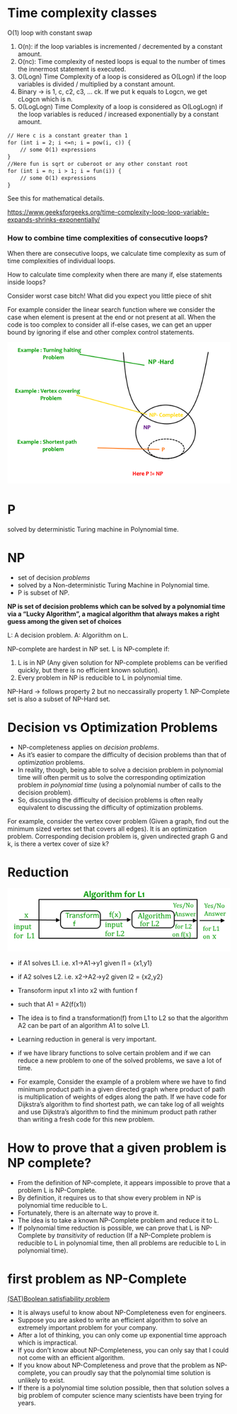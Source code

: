 # Time complexity classes

O(1)
loop with constant 
swap

1. O(n): if the loop variables is incremented / decremented by a constant amount.
3. O(nc): Time complexity of nested loops is equal to the number of times the innermost statement is executed.
4. O(Logn) Time Complexity of a loop is considered as O(Logn) if the loop variables is divided / multiplied by a constant amount.
5. Binary -> is 1, c, c2, c3, … ck. If we put k equals to Logcn, we get cLogcn which is n.
5. O(LogLogn) Time Complexity of a loop is considered as O(LogLogn) if the loop variables is reduced / increased exponentially by a constant amount.

```
// Here c is a constant greater than 1   
for (int i = 2; i <=n; i = pow(i, c)) { 
    // some O(1) expressions
}
//Here fun is sqrt or cuberoot or any other constant root
for (int i = n; i > 1; i = fun(i)) { 
    // some O(1) expressions
}
```

See this for mathematical details.

https://www.geeksforgeeks.org/time-complexity-loop-loop-variable-expands-shrinks-exponentially/

### How to combine time complexities of consecutive loops?

When there are consecutive loops, we calculate time complexity as sum of time complexities of individual loops.

How to calculate time complexity when there are many if, else statements inside loops?

Consider worst case bitch! What did you expect you little piece of shit

For example consider the linear search function where we consider the case when element is present at the end or not present at all.
When the code is too complex to consider all if-else cases, we can get an upper bound by ignoring if else and other complex control statements.

![P vs NP](img/np.png)

# P <Problems>
solved by deterministic Turing machine in Polynomial time.

# NP <Non-P>
* set of decision *problems*
* solved by a Non-deterministic Turing Machine in Polynomial time. 
* P is subset of NP.

__NP is set of decision problems which can be solved by a polynomial time via a “Lucky Algorithm”, a magical algorithm that always makes a right guess among the given set of choices__

 L: A decision problem.
 A: Algoriithm on L.

NP-complete are hardest in NP set. L is NP-complete if:
1) L is in NP (Any given solution for NP-complete problems can be verified quickly, but there is no efficient known solution).
2) Every problem in NP is reducible to L in polynomial time.

NP-Hard -> follows property 2 but no neccassirally property 1.
NP-Complete set is also a subset of NP-Hard set.

# Decision vs Optimization Problems

* NP-completeness applies on *decision problems*.
* As it’s easier to compare the difficulty of decision problems than that of *optimization* problems.
* In reality, though, being able to solve a decision problem in polynomial time will often permit us to solve the corresponding optimization problem *in polynomial time* (using a polynomial number of calls to the decision problem). 
* So, discussing the difficulty of decision problems is often really equivalent to discussing the difficulty of optimization problems.

For example, consider the vertex cover problem (Given a graph, find out the minimum sized vertex set that covers all edges). It is an optimization problem. Corresponding decision problem is, given undirected graph G and k, is there a vertex cover of size k?
 
# Reduction

![Reduction](img/reduction.png)

* if A1 solves L1. i.e.  x1->A1->y1 given l1 = {x1,y1}
* if A2 solves L2. i.e.  x2->A2->y2 given l2 = {x2,y2}
* Transoform input x1 into x2 with funtion f
* such that A1 = A2(f(x1))
* The idea is to find a transformation(f) from L1 to L2 so that the algorithm A2 can be part of an algorithm A1 to solve L1.


* Learning reduction in general is very important. 
* if we have library functions to solve certain problem and if we can reduce a new problem to one of the solved problems, we save a lot of time.
* For example,  Consider the example of a problem where we have to find minimum product path in a given directed graph where product of path is multiplication of weights of edges along the path. If we have code for Dijkstra’s algorithm to find shortest path, we can take log of all weights and use Dijkstra’s algorithm to find the minimum product path rather than writing a fresh code for this new problem.

# How to prove that a given problem is NP complete?

* From the definition of NP-complete, it appears impossible to prove that a problem L is NP-Complete. 
* By definition, it requires us to that show every problem in NP is polynomial time reducible to L.
* Fortunately, there is an alternate way to prove it.   
* The idea is to take a known NP-Complete problem and reduce it to L.  
* If polynomial time reduction is possible, we can prove that L is NP-Complete by *transitivity* of reduction (If a NP-Complete problem is reducible to L in polynomial time, then all problems are reducible to L in polynomial time).

# first problem as NP-Complete

[(SAT)Boolean satisfiability problem](https://en.wikipedia.org/wiki/Boolean_satisfiability_problem)

* It is always useful to know about NP-Completeness even for engineers. 
* Suppose you are asked to write an efficient algorithm to solve an extremely important problem for your company.
* After a lot of thinking, you can only come up exponential time approach which is impractical. 
* If you don’t know about NP-Completeness, you can only say that I could not come with an efficient algorithm.
* If you know about NP-Completeness and prove that the problem as NP-complete, you can proudly say that the polynomial time solution is unlikely to exist.
* If there is a polynomial time solution possible, then that solution solves a big problem of computer science many scientists have been trying for years.
